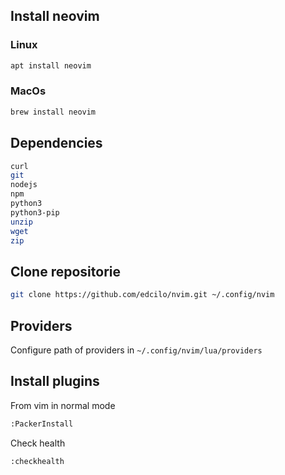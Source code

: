 ## Install neovim

### Linux

```bash
apt install neovim
```

### MacOs

```bash
brew install neovim
```

## Dependencies

```bash
curl
git
nodejs
npm
python3
python3-pip
unzip
wget
zip
```

## Clone repositorie

```bash
git clone https://github.com/edcilo/nvim.git ~/.config/nvim
```

## Providers

Configure path of providers in `~/.config/nvim/lua/providers`

## Install plugins

From vim in normal mode

```bash
:PackerInstall
```

Check health

```bash
:checkhealth
```
